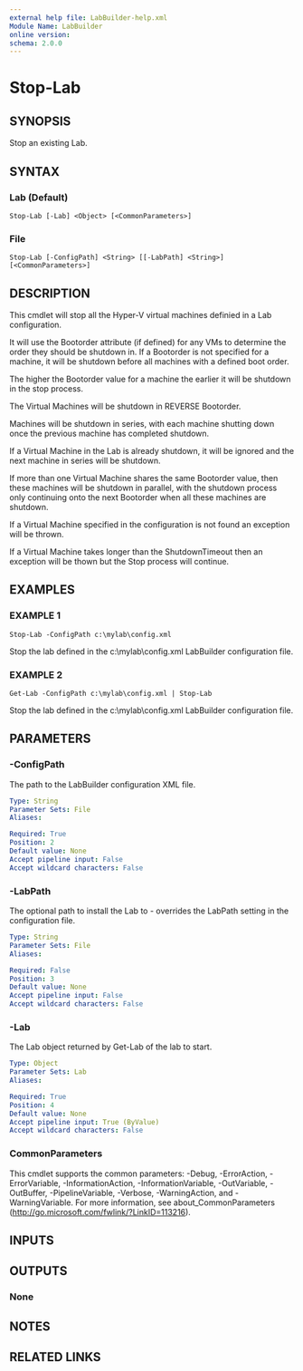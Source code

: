 ```yaml
---
external help file: LabBuilder-help.xml
Module Name: LabBuilder
online version:
schema: 2.0.0
---
```


# Stop-Lab

## SYNOPSIS
Stop an existing Lab.

## SYNTAX

### Lab (Default)
```
Stop-Lab [-Lab] <Object> [<CommonParameters>]
```

### File
```
Stop-Lab [-ConfigPath] <String> [[-LabPath] <String>] [<CommonParameters>]
```

## DESCRIPTION
This cmdlet will stop all the Hyper-V virtual machines definied in a Lab
configuration.

It will use the Bootorder attribute (if defined) for any VMs to determine
the order they should be shutdown in.
If a Bootorder is not specified for a
machine, it will be shutdown before all machines with a defined boot order.

The higher the Bootorder value for a machine the earlier it will be shutdown
in the stop process.

The Virtual Machines will be shutdown in REVERSE Bootorder.

Machines will be shutdown in series, with each machine shutting down once the
previous machine has completed shutdown.

If a Virtual Machine in the Lab is already shutdown, it will be ignored
and the next machine in series will be shutdown.

If more than one Virtual Machine shares the same Bootorder value, then
these machines will be shutdown in parallel, with the shutdown process only
continuing onto the next Bootorder when all these machines are shutdown.

If a Virtual Machine specified in the configuration is not found an
exception will be thrown.

If a Virtual Machine takes longer than the ShutdownTimeout then an exception
will be thown but the Stop process will continue.

## EXAMPLES

### EXAMPLE 1
```
Stop-Lab -ConfigPath c:\mylab\config.xml
```

Stop the lab defined in the c:\mylab\config.xml LabBuilder configuration file.

### EXAMPLE 2
```
Get-Lab -ConfigPath c:\mylab\config.xml | Stop-Lab
```

Stop the lab defined in the c:\mylab\config.xml LabBuilder configuration file.

## PARAMETERS

### -ConfigPath
The path to the LabBuilder configuration XML file.

```yaml
Type: String
Parameter Sets: File
Aliases:

Required: True
Position: 2
Default value: None
Accept pipeline input: False
Accept wildcard characters: False
```

### -LabPath
The optional path to install the Lab to - overrides the LabPath setting in the
configuration file.

```yaml
Type: String
Parameter Sets: File
Aliases:

Required: False
Position: 3
Default value: None
Accept pipeline input: False
Accept wildcard characters: False
```

### -Lab
The Lab object returned by Get-Lab of the lab to start.

```yaml
Type: Object
Parameter Sets: Lab
Aliases:

Required: True
Position: 4
Default value: None
Accept pipeline input: True (ByValue)
Accept wildcard characters: False
```

### CommonParameters
This cmdlet supports the common parameters: -Debug, -ErrorAction, -ErrorVariable, -InformationAction, -InformationVariable, -OutVariable, -OutBuffer, -PipelineVariable, -Verbose, -WarningAction, and -WarningVariable.
For more information, see about_CommonParameters (http://go.microsoft.com/fwlink/?LinkID=113216).

## INPUTS

## OUTPUTS

### None
## NOTES

## RELATED LINKS
